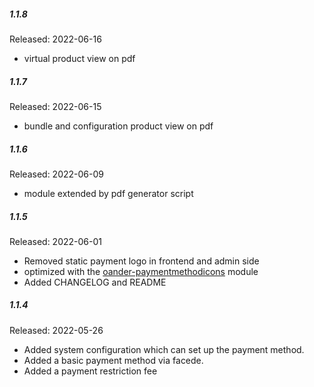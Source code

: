 ##### 1.1.8

Released: 2022-06-16

* virtual product view on pdf

##### 1.1.7

Released: 2022-06-15

* bundle and configuration product view on pdf

##### 1.1.6

Released: 2022-06-09

* module extended by pdf generator script

##### 1.1.5

Released: 2022-06-01

* Removed static payment logo in frontend and admin side
* optimized with the [oander-paymentmethodicons](https://github.com/oandermedia/oander-paymentmethodicons) module
* Added CHANGELOG and README

##### 1.1.4

Released: 2022-05-26

* Added system configuration which can set up the payment method.
* Added a basic payment method via facede. 
* Added a payment restriction fee 
